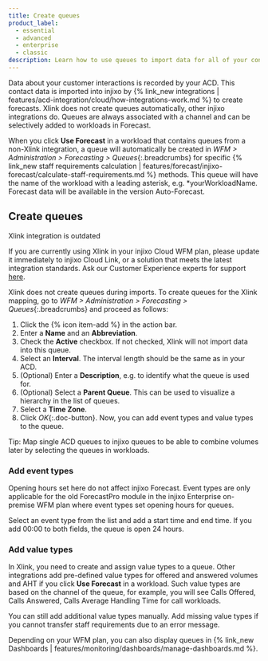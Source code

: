 ```yaml
---
title: Create queues
product_label:
  - essential
  - advanced
  - enterprise
  - classic
description: Learn how to use queues to import data for all of your contact channels.
---
```


Data about your customer interactions is recorded by your ACD. This contact data is imported into injixo by {% link_new integrations | features/acd-integration/cloud/how-integrations-work.md %} to create forecasts. Xlink does not create queues automatically, other injixo integrations do. Queues are always associated with a channel and can be selectively added to workloads in Forecast.

When you click **Use Forecast** in a workload that contains queues from a non-Xlink integration, a queue will automatically be created in _WFM > Administration > Forecasting > Queues_{:.breadcrumbs} for specific {% link_new staff requirements calculation | features/forecast/injixo-forecast/calculate-staff-requirements.md %} methods. This queue will have the name of the workload with a leading asterisk, e.g. \*yourWorkloadName. Forecast data will be available in the version Auto-Forecast.

## Create queues

<div markdown="1" class="hint-box-default hint-box-red">

Xlink integration is outdated

If you are currently using Xlink in your injixo Cloud WFM plan, please update it immediately to injixo Cloud Link, or a solution that meets the latest integration standards. Ask our Customer Experience experts for support [here](https://www.injixo.com/contact/?message_type=support-enquiry&message=Please%20help%20me%20to%20update%20my%20integration.%20I%20understand%20this%20is%20required%20to%20ensure%20continuous%20data%20import%20to%20injixo%20after%20January%2030,%202023.).

</div>

Xlink does not create queues during imports. To create queues for the Xlink mapping, go to _WFM > Administration > Forecasting > Queues_{:.breadcrumbs} and proceed as follows:

1. Click the {% icon item-add %} in the action bar.
2. Enter a **Name** and an **Abbreviation**.
3. Check the **Active** checkbox. If not checked, Xlink will not import data into this queue.
4. Select an **Interval**. The interval length should be the same as in your ACD.
5. (Optional) Enter a **Description**, e.g. to identify what the queue is used for.
6. (Optional) Select a **Parent Queue**. This can be used to visualize a hierarchy in the list of queues.
7. Select a **Time Zone**.
8. Click _OK_{:.doc-button}.
   Now, you can add event types and value types to the queue.

Tip: Map single ACD queues to injixo queues to be able to combine volumes later by selecting the queues in workloads.

### Add event types

Opening hours set here do not affect injixo Forecast. Event types are only applicable for the old ForecastPro module in the injixo Enterprise on-premise WFM plan where event types set opening hours for queues.

Select an event type from the list and add a start time and end time. If you add 00:00 to both fields, the queue is open 24 hours.

### Add value types

In Xlink, you need to create and assign value types to a queue. Other integrations add pre-defined value types for offered and answered volumes and AHT if you click **Use Forecast** in a workload. Such value types are based on the channel of the queue, for example, you will see Calls Offered, Calls Answered, Calls Average Handling Time for call workloads.

You can still add additional value types manually. Add missing value types if you cannot transfer staff requirements due to an error message.

Depending on your WFM plan, you can also display queues in {% link_new Dashboards | features/monitoring/dashboards/manage-dashboards.md %}.
